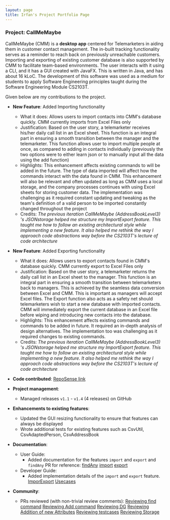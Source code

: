 ```yaml
---
layout: page
title: Irfan's Project Portfolio Page
---
```


### Project: CallMeMaybe

CallMeMaybe (CMM) is a **desktop app** centered for Telemarketers in aiding them in customer contact management.
The in-built tracking functionality serves as a reminder to reach back on previously unreachable customers.
Importing and exporting of existing customer database is also supported by CMM to facilitate team-based environments.
The user interacts with it using a CLI, and it has a GUI created with JavaFX. This is written in Java, and has about
16 kLoC. The development of this software was used as a medium for students to apply Software Engineering principles
taught during the Software Engineering Module CS2103T.

Given below are my contributions to the project.

* **New Feature**: Added Importing functionality
  * What it does: Allows users to import contacts into CMM's database quickly. CMM currently imports from Excel Files only
  * Justification: Based on the user story, a telemarketer receives his/her daily call list in an Excel sheet. This
    function is an integral part in  ensuring a smooth transition between the manager and the telemarketer. This
    function allows user to import multiple people at once, as compared to adding in contacts individually
    (previously the two options were to either learn json or to manually input all the data using the add function)
  * Highlights: This enhancement affects existing commands to will be added in the future. The type of data
    imported will affect how the commands interact with the data found in CMM. This enhancement will also be
    relevant and often updated as long as CMM uses a local storage, and the company processes continues with using Excel
    sheets for storing customer data. The implementation was challenging as it required constant updating and tweaking
    as the team's definition of a valid person to be imported constantly changed throughout the project
  * Credits: *The previous iteration CallMeMaybe (AddressBookLevel3) 's JSONstorage helped me structure my ImportExport
    feature. This taught me how to follow an existing architectural style while implementing a new feature. It also
    helped me rethink the way I approach code abstractions way before the CS2103T's lecture of code architecture*

* **New Feature**: Added Exporting functionality
  * What it does: Allows users to export contacts found in CMM's database quickly. CMM currently export to Excel Files only
  * Justification: Based on the user story, a telemarketer returns the daily call list in an Excel sheet to the manager.
    This function is an integral part in ensuring a smooth transition between telemarketers back to managers. This
    is achieved by the seamless data conversion between Excel and CMM. This is important as managers will accept Excel
    files. The Export function also acts as a safety net should telemarketers wish to start a new database with imported
    contacts. CMM will immediately export the current database in an Excel file before wiping and introducing new
    contacts into the database.
  * Highlights: This enhancement affects existing commands and commands to be added in future. It required an in-depth 
    analysis of design alternatives. The implementation too was challenging as it required changes to existing commands.
  * Credits: *The previous iteration CallMeMaybe (AddressBookLevel3) 's JSONstorage helped me structure my ImportExport
    feature. This taught me how to follow an existing architectural style while implementing a new feature. It also
    helped me rethink the way I approach code abstractions way before the CS2103T's lecture of code architecture*
  
* **Code contributed**: [RepoSense link](https://nus-cs2103-ay2122s1.github.io/tp-dashboard/#breakdown=true&search=idgrr)

* **Project management**:
  * Managed releases `v1.1` - `v1.4` (4 releases) on GitHub

* **Enhancements to existing features**:
  * Updated the GUI resizing functionality to ensure that features can always be displayed
  * Wrote additional tests for existing features such as CsvUtil, CsvAdaptedPerson, CsvAddressBook

* **Documentation**:
  * User Guide:
    * Added documentation for the features `import` and `export` and `findAny`
      PR for reference:
      [findAny](https://github.com/AY2122S1-CS2103T-T13-4/tp/pull/131/files)
      [import](https://github.com/AY2122S1-CS2103T-T13-4/tp/pull/109/files)
      [export](https://github.com/AY2122S1-CS2103T-T13-4/tp/pull/97/files)
  * Developer Guide:
    * Added implementation details of the `import` and `export` feature.
      [ImporExport](https://github.com/AY2122S1-CS2103T-T13-4/tp/pull/96/files)
      [Usecases](https://github.com/AY2122S1-CS2103T-T13-4/tp/pull/32/files)

* **Community**:
  * PRs reviewed (with non-trivial review comments):
    [Reviewing find command](https://github.com/AY2122S1-CS2103T-T13-4/tp/pull/175)
    [Reviewing Add command](https://github.com/AY2122S1-CS2103T-T13-4/tp/pull/89)
    [Reviewing DG](https://github.com/AY2122S1-CS2103T-T13-4/tp/pull/93)
    [Reviewing Addition of new Attributes](https://github.com/AY2122S1-CS2103T-T13-4/tp/pull/67)
    [Reviewing testcases](https://github.com/AY2122S1-CS2103T-T13-4/tp/pull/38)
    [Reviewing Storage](https://github.com/AY2122S1-CS2103T-T13-4/tp/pull/34)
    

